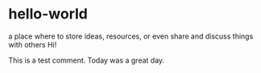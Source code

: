 # hello-world
a place where to store ideas, resources, or even share and discuss things with others
Hi!

This is a test comment. 
Today was a great day. 
